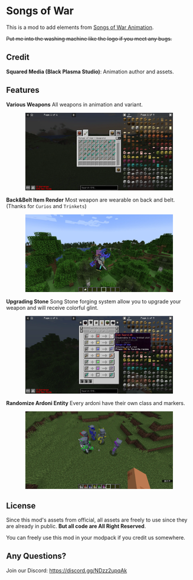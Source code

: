# Songs of War

This is a mod to add elements from [Songs of War Animation](https://youtu.be/Uc7YMW3AKpg?t=1152).

~~Put me into the washing machine like the logo if you meet any bugs.~~

## Credit

**Squared Media (Black Plasma Studio)**: Animation author and assets.

## Features

**Various Weapons** All weapons in animation and variant.

<div align=center><img src="/img/1.webp" style="width:400px;text-align:center;" alt=""></img></div>

**Back&Belt Item Render** Most weapon are wearable on back and belt. (Thanks for `Curios` and `Trinkets`)

<div align=center><img src="/img/2.webp" style="width:400px;text-align:center;" alt=""></img></div>

**Upgrading Stone** Song Stone forging system allow you to upgrade your weapon and will receive colorful glint.

<div align=center><img src="/img/3.webp" style="width:400px;text-align:center;" alt=""></img></div>

**Randomize Ardoni Entity** Every ardoni have their own class and markers.

<div align=center><img src="/img/4.webp" style="width:400px;text-align:center;" alt=""></img></div>

## License

Since this mod's assets from official, all assets are freely to use since they are already in public. **But all code are All Right Reserved**.

You can freely use this mod in your modpack if you credit us somewhere.

## Any Questions?

Join our Discord: https://discord.gg/NDzz2upqAk